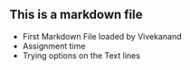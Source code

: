 ## This is a markdown file
* First Markdown File loaded by Vivekanand
* Assignment time
* Trying options on the Text lines
